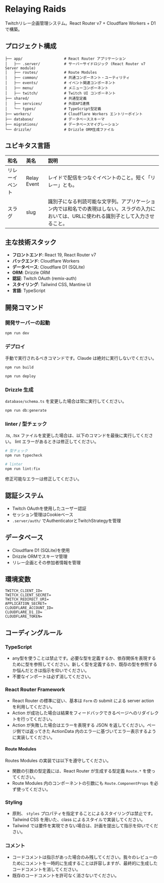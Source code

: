 # Relaying Raids

Twitchリレー企画管理システム。React Router v7 + Cloudflare Workers + D1で構築。

## プロジェクト構成

```
├── app/                   # React Router アプリケーション
│   ├── .server/           # サーバーサイドロジック (React Router v7 Server module)
│   ├── routes/            # Route Modules
│   ├── common/            # 共通コンポーネント・ユーティリティ
│   ├── events/            # イベント関連コンポーネント
│   ├── menu/              # メニューコンポーネント
│   ├── twitch/            # Twitch UI コンポーネント
├── shared/                # 共通型定義
│   ├── services/          # 外部API連携
│   └── types/             # TypeScript型定義
├── workers/               # Cloudflare Workers エントリーポイント
├── database/              # データベーススキーマ
├── migrations/            # データベースマイグレーション
└── drizzle/               # Drizzle ORM生成ファイル
```

## ユビキタス言語

|和名|英名|説明|
|:--|:--|:--|
|リレーイベント|Relay Event|レイドで配信をつなぐイベントのこと。短く「リレー」とも。|
|スラグ|slug|識別子になる判読可能な文字列。アプリケーション内では和名での表現はしない。スラグの入力においては、URLに使われる識別子として入力させること。|

## 主な技術スタック

- **フロントエンド**: React 19, React Router v7
- **バックエンド**: Cloudflare Workers
- **データベース**: Cloudflare D1 (SQLite)
- **ORM**: Drizzle ORM
- **認証**: Twitch OAuth (remix-auth)
- **スタイリング**: Tailwind CSS, Mantine UI
- **言語**: TypeScript

## 開発コマンド

### 開発サーバーの起動

```bash
npm run dev
```

### デプロイ

手動で実行されるべきコマンドです。Claude は絶対に実行しないでください。

```bash
npm run build

npm run deploy

```

### Drizzle 生成

`database/schema.ts` を変更した場合は常に実行してください。

```bash
npm run db:generate
```

### linter / 型チェック

.ts, .tsx ファイルを変更した場合は、以下のコマンドを最後に実行してください。 lint エラーがあるときは修正してください。

```bash
# 型チェック
npm run typecheck

# linter
npm run lint:fix
```

修正可能なエラーは修正してください。


## 認証システム

- Twitch OAuthを使用したユーザー認証
- セッション管理はCookieベース
- `.server/auth/` でAuthenticatorとTwitchStrategyを管理

## データベース

- Cloudflare D1 (SQLite)を使用
- Drizzle ORMでスキーマ管理
- リレー企画とその参加者情報を管理

## 環境変数

```
TWITCH_CLIENT_ID=
TWITCH_CLIENT_SECRET=
TWITCH_REDIRECT_URI=
APPLICATION_SECRET=
CLOUDFLARE_ACCOUNT_ID=
CLOUDFLARE_D1_ID=
CLOUDFLARE_TOKEN=
```

## コーディングルール

### TypeScript

- any型を使うことは禁止です。必要な型を定義するか、依存関係を表現するために型を参照してください。新しく型を定義するか、既存の型を参照するか悩んだときは指示を仰いでください。
- 不要なインポートは必ず消してください。

### React Router Framework

- React Router の標準に従い、基本は `Form` の submit による server action を利用してください。
- Action が成功した場合は結果をフィードバックできるページへのリダイレクトを行ってください。
- Action が失敗した場合はエラーを表現する JSON を返してください。ページ側では返ってきた ActionData 内のエラーに基づいてエラー表示するように実装してください。

#### Route Modules

Routes Modules の実装では以下を遵守してください。

- 関数の引数の型定義には、React Router が生成する型定義 `Route.*` を使ってください。
- Route Modules 内のコンポーネントの引数にも `Route.ComponentProps` を必ず使ってください。

### Styling

- 原則、 `styles` プロパティを指定することによるスタイリングは禁止です。Tailwind CSS を用いた、class によるスタイルで実装してください。
- Tailwind では要件を実現できない場合は、計画を提出して指示を仰いでください。

### コメント

- コードコメントは指示があった場合のみ残してください。我々のレビューのためにコメントを一時的に生成することは許容しますが、最終的に生成したコードコメントを消してください。
- 既存のコードコメントを許可なく消さないでください。
